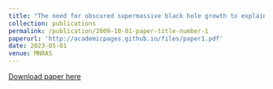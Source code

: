 ```yaml
---
title: "The need for obscured supermassive black hole growth to explain quasar proximity zones in the epoch of reionization"
collection: publications
permalink: /publication/2009-10-01-paper-title-number-1
paperurl: 'http://academicpages.github.io/files/paper1.pdf'
date: 2023-05-01
venue: MNRAS
---
```


[Download paper here](http://academicpages.github.io/files/paper1.pdf)

